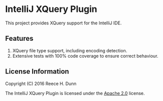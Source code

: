 # IntelliJ XQuery Plugin

This project provides XQuery support for the IntelliJ IDE.

## Features

1.  XQuery file type support, including encoding detection.
2.  Extensive tests with 100% code coverage to ensure correct behaviour.

## License Information

Copyright (C) 2016 Reece H. Dunn

The IntelliJ XQuery Plugin is licensed under the [Apache 2.0](LICENSE)
license.
